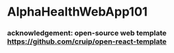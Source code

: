 # AlphaHealthWebApp101

### acknowledgement: open-source web template https://github.com/cruip/open-react-template
